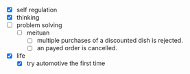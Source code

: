 - [x] self regulation
- [x] thinking
- [ ] problem solving
    - [ ] meituan
        - [ ] multiple purchases of a discounted dish is rejected.
        - [ ] an payed order is cancelled. 
- [x] life
    - [x] try automotive the first time